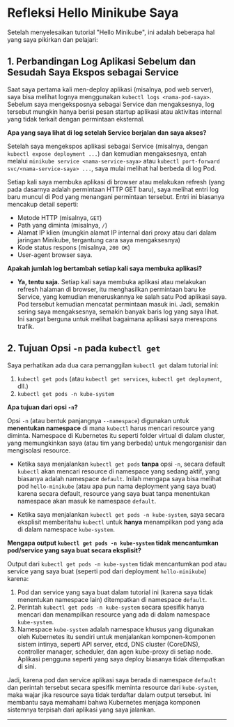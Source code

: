 # Refleksi Hello Minikube Saya

Setelah menyelesaikan tutorial "Hello Minikube", ini adalah beberapa hal yang saya pikirkan dan pelajari:

## 1. Perbandingan Log Aplikasi Sebelum dan Sesudah Saya Ekspos sebagai Service

Saat saya pertama kali men-deploy aplikasi (misalnya, pod web server), saya bisa melihat lognya menggunakan `kubectl logs <nama-pod-saya>`. Sebelum saya mengeksposnya sebagai Service dan mengaksesnya, log tersebut mungkin hanya berisi pesan startup aplikasi atau aktivitas internal yang tidak terkait dengan permintaan eksternal.

**Apa yang saya lihat di log setelah Service berjalan dan saya akses?**

Setelah saya mengekspos aplikasi sebagai Service (misalnya, dengan `kubectl expose deployment ...`) dan kemudian mengaksesnya, entah melalui `minikube service <nama-service-saya>` atau `kubectl port-forward svc/<nama-service-saya> ...`, saya mulai melihat hal berbeda di log Pod.

Setiap kali saya membuka aplikasi di browser atau melakukan refresh (yang pada dasarnya adalah permintaan HTTP GET baru), saya melihat entri log baru muncul di Pod yang menangani permintaan tersebut. Entri ini biasanya mencakup detail seperti:
*   Metode HTTP (misalnya, `GET`)
*   Path yang diminta (misalnya, `/`)
*   Alamat IP klien (mungkin alamat IP internal dari proxy atau dari dalam jaringan Minikube, tergantung cara saya mengaksesnya)
*   Kode status respons (misalnya, `200 OK`)
*   User-agent browser saya.

**Apakah jumlah log bertambah setiap kali saya membuka aplikasi?**

*   **Ya, tentu saja.** Setiap kali saya membuka aplikasi atau melakukan refresh halaman di browser, itu menghasilkan permintaan baru ke Service, yang kemudian meneruskannya ke salah satu Pod aplikasi saya. Pod tersebut kemudian mencatat permintaan masuk ini. Jadi, semakin sering saya mengaksesnya, semakin banyak baris log yang saya lihat. Ini sangat berguna untuk melihat bagaimana aplikasi saya merespons trafik.

## 2. Tujuan Opsi `-n` pada `kubectl get`

Saya perhatikan ada dua cara pemanggilan `kubectl get` dalam tutorial ini:

1.  `kubectl get pods` (atau `kubectl get services`, `kubectl get deployment`, dll.)
2.  `kubectl get pods -n kube-system`

**Apa tujuan dari opsi `-n`?**

Opsi `-n` (atau bentuk panjangnya `--namespace`) digunakan untuk **menentukan namespace** di mana `kubectl` harus mencari resource yang diminta. Namespace di Kubernetes itu seperti folder virtual di dalam cluster, yang memungkinkan saya (atau tim yang berbeda) untuk mengorganisir dan mengisolasi resource.

*   Ketika saya menjalankan `kubectl get pods` **tanpa** opsi `-n`, secara default `kubectl` akan mencari resource di namespace yang sedang aktif, yang biasanya adalah namespace `default`. Inilah mengapa saya bisa melihat pod `hello-minikube` (atau apa pun nama deployment yang saya buat) karena secara default, resource yang saya buat tanpa menentukan namespace akan masuk ke namespace `default`.

*   Ketika saya menjalankan `kubectl get pods -n kube-system`, saya secara eksplisit memberitahu `kubectl` untuk **hanya** menampilkan pod yang ada di dalam namespace `kube-system`.

**Mengapa output `kubectl get pods -n kube-system` tidak mencantumkan pod/service yang saya buat secara eksplisit?**

Output dari `kubectl get pods -n kube-system` tidak mencantumkan pod atau service yang saya buat (seperti pod dari deployment `hello-minikube`) karena:

1.  Pod dan service yang saya buat dalam tutorial ini (karena saya tidak menentukan namespace lain) ditempatkan di namespace `default`.
2.  Perintah `kubectl get pods -n kube-system` secara spesifik hanya mencari dan menampilkan resource yang ada di dalam namespace `kube-system`.
3.  Namespace `kube-system` adalah namespace khusus yang digunakan oleh Kubernetes itu sendiri untuk menjalankan komponen-komponen sistem intinya, seperti API server, etcd, DNS cluster (CoreDNS), controller manager, scheduler, dan agen kube-proxy di setiap node. Aplikasi pengguna seperti yang saya deploy biasanya tidak ditempatkan di sini.

Jadi, karena pod dan service aplikasi saya berada di namespace `default` dan perintah tersebut secara spesifik meminta resource dari `kube-system`, maka wajar jika resource saya tidak terdaftar dalam output tersebut. Ini membantu saya memahami bahwa Kubernetes menjaga komponen sistemnya terpisah dari aplikasi yang saya jalankan.

---

